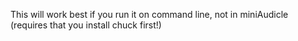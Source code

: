 This will work best if you run it on command line, not in miniAudicle (requires that you install chuck first!)
